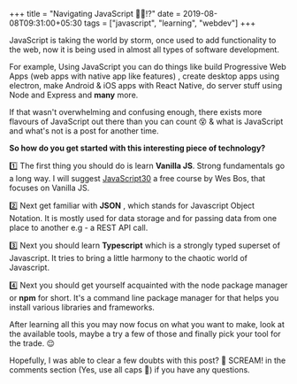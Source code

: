 +++
title = "Navigating JavaScript  🤷‍♂️⁉️"
date = 2019-08-08T09:31:00+05:30
tags = ["javascript", "learning", "webdev"]
+++

JavaScript is taking the world by storm, once used to add functionality to the web, now it is being used in almost all types of software development.

For example, Using JavaScript you can do things like build Progressive Web Apps (web apps with native app like features) , create desktop apps using electron, make Android & iOS apps with React Native, do server stuff using Node and Express and **many** more.

If that wasn't overwhelming and confusing enough,  there exists more flavours of JavaScript out there than you can count 😵 & what is JavaScript and what's not is a post for another time.

**So how do you get started with this interesting piece of technology?**

1️⃣ The first thing you should do is learn **Vanilla JS**. Strong fundamentals go a long way. I will suggest [JavaScript30](https://javascript30.com/) a free course by Wes Bos, that focuses on Vanilla JS.

2️⃣ Next get familiar with **JSON** , which stands for Javascript Object Notation. It is mostly used for data storage and for passing data from one place to another e.g - a REST API call.

3️⃣ Next you should learn **Typescript** which is a strongly typed superset of Javascript. It tries to bring a little harmony to the chaotic world of Javascript.

4️⃣ Next you should get yourself acquainted with the node package manager or **npm** for short. It's a command line package manager for that helps you install various libraries and frameworks.

After learning all this you may now focus on what you want to make, look at the available tools, maybe a try a few of those and finally pick your tool for the trade. 😌

Hopefully, I was able to clear a few doubts with this post? 🤔
SCREAM! in the comments section (Yes, use all caps 🤣)  if you have any questions.

